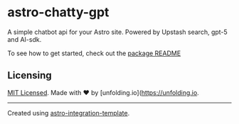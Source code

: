 # astro-chatty-gpt

A simple chatbot api for your Astro site. Powered by Upstash search, gpt-5 and AI-sdk.

To see how to get started, check out the [package README](./package/README.md)

## Licensing

[MIT Licensed](./LICENSE). Made with ❤️ by [unfolding.io](https://unfolding.io.

---

Created using [astro-integration-template](https://github.com/florian-lefebvre/astro-integration-template).
